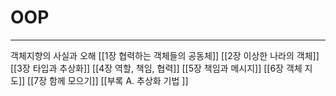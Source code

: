 # OOP
---
객체지향의 사실과 오해
	[[1장 협력하는 객체들의 공동체]]
	[[2장 이상한 나라의 객체]]
	[[3장 타입과 추상화]]
	[[4장 역할, 책임, 협력]]
	[[5장 책임과 메시지]]
	[[6장 객체 지도]]
	[[7장 함께 모으기]]
	[[부록 A. 추상화 기법 ]]

